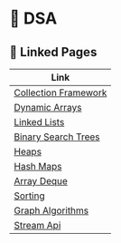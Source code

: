# 🚀 DSA



## 🔎 Linked Pages
| Link |
|------|
| [Collection Framework](./Collection_Framework/README.md) |
| [Dynamic Arrays](./Dynamic_Arrays/README.md) |
| [Linked Lists](./Linked_Lists/README.md) |
| [Binary Search Trees](./Binary_Search_Trees/README.md) |
| [Heaps](./Heaps/README.md) |
| [Hash Maps](./Hash_Maps/README.md) |
| [Array Deque](./Array_Deque/README.md) |
| [Sorting](./Sorting/README.md) |
| [Graph Algorithms](./Graph_Algorithms/README.md) |
| [Stream Api](./Stream_Api/README.md) |
